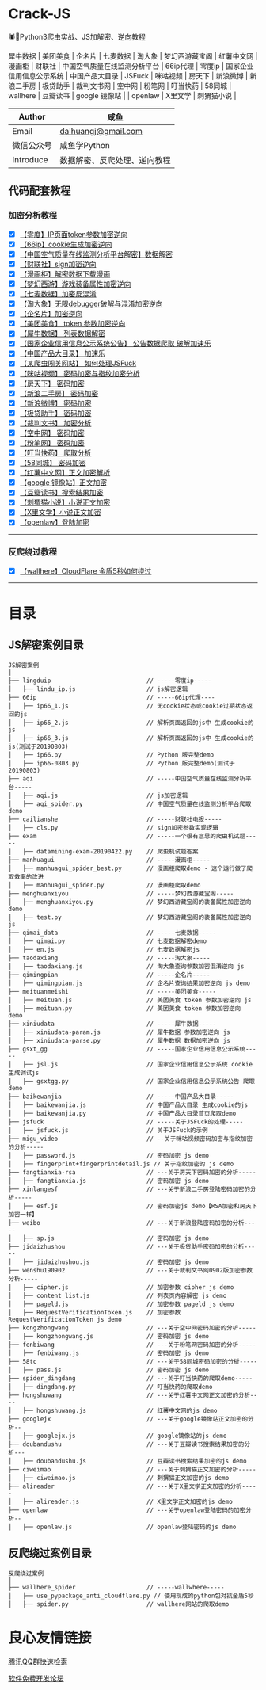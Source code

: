 # Crack-JS
🕷🎯Python3爬虫实战、JS加解密、逆向教程

犀牛数据 | 美团美食 | 企名片 | 七麦数据 | 淘大象 | 梦幻西游藏宝阁 | 红薯中文网 | 漫画柜 | 财联社 | 中国空气质量在线监测分析平台 | 66ip代理 | 零度ip | 国家企业信用信息公示系统
| 中国产品大目录 | JSFuck | 咪咕视频 | 房天下 | 新浪微博 | 新浪二手房 | 极贷助手
| 裁判文书网 | 空中网 | 粉笔网 | 叮当快药 | 58同城 | wallhere | 豆瓣读书 | google 镜像站 | 
| openlaw | X里文学 | 刺猬猫小说 | 

| Author  | 咸鱼 |
| --- | --- |
| Email | daihuangj@gmail.com |
| 微信公众号 | 咸鱼学Python |
| Introduce | 数据解密、反爬处理、逆向教程 |


## 代码配套教程

### 加密分析教程
- [x] [【零度】IP页面token参数加密逆向](http://u.720life.cn/g/408fb60b53d11d245635ad5e8e8cd697d0330f65aeec90eb5ecea353af2ee591f017c550f569b66d2580702a5d170bf82ba61465d10d6cb408847a86eaa87263) 
- [x] [【66ip】cookie生成加密逆向](http://u.720life.cn/g/408fb60b53d11d245635ad5e8e8cd697d0330f65aeec90eb5ecea353af2ee591f017c550f569b66d2580702a5d170bf82ba61465d10d6cb408847a86eaa87263) 
- [x] [【中国空气质量在线监测分析平台解密】数据解密]()
- [x] [【财联社】sign加密逆向](http://u.720life.cn/g/408fb60b53d11d245635ad5e8e8cd6977ad8afb95ee2e981c0e99e556a0b7fa47e8382370cffd8730b45f62ab45c95822c6ab2eb321ae6b57353e36e5eab9efe) 
- [x] [【漫画柜】解密数据下载漫画](http://u.720life.cn/g/408fb60b53d11d245635ad5e8e8cd69783b0f42f0f05dcde4d7bad0df3c8f5a591483d3d0f2eb724942544f90743e1c9a9180739f8d9f9556381bba820a163cd) 
- [x] [【梦幻西游】游戏装备属性加密逆向](http://u.720life.cn/g/408fb60b53d11d245635ad5e8e8cd6970547d279df431f8c42c82a9bd7128c7b79981a3ff7ba18a4e1bd53a2eb26a3fa467d31d9319f3e884ff9a7cbfe976dae) 
- [x] [【七麦数据】加密反混淆]()
- [x] [【淘大象】无限debugger破解与混淆加密逆向](http://u.720life.cn/g/408fb60b53d11d245635ad5e8e8cd69730c337a6739d6b2d0bbd3fa3f7ada29cb31018a8750b21f1f3ce8694bbe44314104aff50deb2ba2e3df9e3c32ac88c3e) 
- [x] [【企名片】加密逆向](http://u.720life.cn/g/408fb60b53d11d245635ad5e8e8cd6976386b810f71591b1421b6ac249920b677cbbc1af41fae636d7840d2fa3123f7c8e8f3328f7cc920540b7bf9708786d59) 
- [x] [【美团美食】 token 参数加密逆向]()
- [x] [【犀牛数据】 列表数据解密](http://u.720life.cn/g/408fb60b53d11d245635ad5e8e8cd697b635ecd9df1862f488579705aab8766740afd8b3ff73c89ad157c27617b4372dbb008729407bf4e2470d69328aa43d13) 
- [x] [【国家企业信用信息公示系统公告】 公告数据爬取 破解加速乐]()
- [x] [【中国产品大目录】 加速乐]()
- [x] [【某爬虫闯关网站】 如何处理JSFuck](http://u.720life.cn/g/408fb60b53d11d245635ad5e8e8cd6973ac69df7c0e1f70cabed3ad3bb388d69bb8d5fbd823f653aa1340bcdffc066a258df9c1949f57054f6d9408856904327) 
- [x] [【咪咕视频】 密码加密与指纹加密分析](http://u.720life.cn/g/408fb60b53d11d245635ad5e8e8cd697421b8325390f9e803d54066e0d8df10f7037e501afd0a472f0c7bef11b4d2485ec49a7b56c91c670316f25200c5e10fb) 
- [x] [【房天下】 密码加密](http://u.720life.cn/g/408fb60b53d11d245635ad5e8e8cd697c18cf3fb0526fc59b482b260d20c693efa6b59f8c6b6ddfe5729db6db4cf39b4348d17cb0c8a9a7d96aa15227102bf0d) 
- [x] [【新浪二手房】 密码加密](http://u.720life.cn/g/408fb60b53d11d245635ad5e8e8cd697c18cf3fb0526fc59b482b260d20c693efa6b59f8c6b6ddfe5729db6db4cf39b4348d17cb0c8a9a7d96aa15227102bf0d) 
- [x] [【新浪微博】 密码加密](http://u.720life.cn/g/408fb60b53d11d245635ad5e8e8cd697186ad501f9297f73171ed22dd610e3b1b3315bffabb226bf7d59863b48275f9dda79b8fded01674af3b76c8274a8ecad) 
- [x] [【极贷助手】 密码加密](http://u.720life.cn/g/408fb60b53d11d245635ad5e8e8cd697ed486d60cd63ec1c139a70d84d4529daae306fd9b6f25ce1760e276feddc7c9fee71ac8531504f651bee75c0abc5c33a) 
- [x] [【裁判文书】 加密分析](http://u.720life.cn/g/408fb60b53d11d245635ad5e8e8cd697981e52af4fd1cf13fc955cb6fa4cea6a83d3121cb4ec9ab86b30b92b0f0601e9790cb98ff90ae664394f4e401a4140bd) 
- [x] [【空中网】 密码加密](http://u.720life.cn/g/408fb60b53d11d245635ad5e8e8cd697aff2e0a1cb31aa8f1fe8d2e301171392b3e0d6cdd9b9b3009364a8e1c9dad0a7a398b615021e5c4a255069f17202818d) 
- [x] [【粉笔网】 密码加密](http://u.720life.cn/g/408fb60b53d11d245635ad5e8e8cd6977b07f7c5c1705d6fa40a32f87fe239533e0fa942aae8cdf97950ac543375b38a295949622d3931a46282989f6f424807) 
- [x] [【叮当快药】 爬取分析](http://u.720life.cn/g/408fb60b53d11d245635ad5e8e8cd6973e7b5d09d6d0cf91cecbefd1dea6ae75cffdcf4d391905cfe0581898a7ee07698d4b08323b445dbbb2925521b36b4cfe) 
- [x] [【58同城】 密码加密](http://u.720life.cn/g/408fb60b53d11d245635ad5e8e8cd697eebc7b3be9041f1e189f39201f7cf69d65d6c0f7362eb1ac05c191e9298e65a0832f3e9ecf534a6292161d496f99ce41) 
- [x] [【红薯中文网】正文加密解析](http://u.720life.cn/g/408fb60b53d11d245635ad5e8e8cd697d7a933797540364de3f9a4190e0058ad9678249841d8e69d0b23eab5c3ee5b1032e2c07d8417ba8896338dd7ea440f5a) 
- [x] [【google 镜像站】正文加密](http://u.720life.cn/g/408fb60b53d11d245635ad5e8e8cd697cd428e49d314018c93e832f5c4fa5c14924f5dc17f9a42794fb1fcef1b869771403978a6cb5b84489a06637e0c225f64) 
- [x] [【豆瓣读书】搜索结果加密](http://u.720life.cn/g/408fb60b53d11d245635ad5e8e8cd697414743f1ee7c089adf6a6c895b33ccd07d95f226941290aadecd82fdb616ae4d77c138813aa1f776c872b704c1bc76da) 
- [x] [【刺猬猫小说】小说正文加密](http://u.720life.cn/g/408fb60b53d11d245635ad5e8e8cd697f3478c00e809fb6f8ddd67c7fcc7bfcf9d061e2fbe3bb4e718c7d4de2d659dc448869ef856cb23ff844ed0d173fb2e19) 
- [x] [【X里文学】小说正文加密](http://u.720life.cn/g/408fb60b53d11d245635ad5e8e8cd697fd48d8ada01a887e6a764512541b80d4233bf88842fccfeae7a081bd970e42714c1db8aa68fd76b4db75ee49c453bcda) 
- [x] [【openlaw】登陆加密](http://u.720life.cn/g/408fb60b53d11d245635ad5e8e8cd69766c58dcacab08b33d08645256cc2db3d52af3e1b5aabbd17f8ddc3e588ab432c71bfdd053e419d17aab38e7c62ab39bd) 
---- ---
### 反爬绕过教程
- [x] [【wallhere】CloudFlare 金盾5秒如何绕过](http://u.720life.cn/g/408fb60b53d11d245635ad5e8e8cd697b51315eadf5ee14187c40b0cf8f231d2f7aa197b77eca987a2d38aa3c72a74d3829719e803ef7d5740be01bd5df7e0c4) 
---- ---

# 目录

## JS解密案例目录
```
JS解密案例
│
├── lingduip                           // -----零度ip-----
│   ├── lindu_ip.js                    // js解密逻辑
├── 66ip                               // -----66ip代理----
│   ├── ip66_1.js                      // 无cookie状态或cookie过期状态返回的js
│   ├── ip66_2.js                      // 解析页面返回的js中 生成cookie的js
│   ├── ip66_3.js                      // 解析页面返回的js中 生成cookie的js(测试于20190803)
│   ├── ip66.py                        // Python 版完整demo
│   ├── ip66-0803.py                   // Python 版完整demo(测试于20190803)
├── aqi                                // -----中国空气质量在线监测分析平台-----
│   ├── aqi.js                         // js加密逻辑
│   ├── aqi_spider.py                  // 中国空气质量在线监测分析平台爬取demo
├── cailianshe                         // -----财联社电报-----
│   ├── cls.py                         // sign加密参数实现逻辑
├── exam                               // -----一个很有意思的爬虫机试题-----
│   ├── datamining-exam-20190422.py    // 爬虫机试题答案
├── manhuagui                          // -----漫画柜-----
│   ├── manhuagui_spider_best.py       // 漫画柜爬取demo - 这个运行做了爬取效率的改进
│   ├── manhuagui_spider.py            // 漫画柜爬取demo
├── menghuanxiyou                      // -----梦幻西游藏宝阁-----
│   ├── menghuanxiyou.py               // 梦幻西游藏宝阁的装备属性加密逆向demo
│   ├── test.py                        // 梦幻西游藏宝阁的装备属性加密逆向js
├── qimai_data                         // -----七麦数据-----
│   ├── qimai.py                       // 七麦数据解密demo
│   ├── en.js                          // 七麦数据解密js
├── taodaxiang                         // -----淘大象-----
│   ├── taodaxiang.js                  // 淘大象查询参数加密混淆逆向 js
├── qimingpian                         // -----企名片-----
│   ├── qimingpian.js                  // 企名片查询结果加密逆向 js demo
├── meituanmeishi                      // -----美团美食-----
│   ├── meituan.js                     // 美团美食 token 参数加密逆向 js
│   ├── meituan.py                     // 美团美食 token 参数加密逆向 demo
├── xiniudata                          // -----犀牛数据-----
│   ├── xiniudata-param.js             // 犀牛数据 参数加密逆向 js
│   ├── xiniudata-parse.py             // 犀牛数据 数据加密逆向 js
├── gsxt_gg                            // -----国家企业信用信息公示系统-----
│   ├── jsl.js                         // 国家企业信用信息公示系统 cookie生成调试js
│   ├── gsxtgg.py                      // 国家企业信用信息公示系统公告 爬取demo
├── baikewanjia                        // -----中国产品大目录-----
│   ├── baikewanjia.js                 // 中国产品大目录 生成cookie的js
│   ├── baikewanjia.py                 // 中国产品大目录首页爬取demo
├── jsfuck                             // -----关于JSFuck的处理-----
│   ├── jsfuck.js                      // 关于JSFuck的示例
├── migu_video                         // --关于咪咕视频密码加密与指纹加密的分析-----
│   ├── password.js                    // 密码加密 js demo
│   ├── fingerprint+fingerprintdetail.js // 关于指纹加密的 js demo
├── fangtianxia-rsa                    // ---关于房天下密码加密的分析-----
│   ├── fangtianxia.js                 // 密码加密 js demo
├── xinlangesf                         // ---关于新浪二手房登陆密码加密的分析-----
│   ├── esf.js                         // 密码加密js demo【RSA加密和房天下加密一样】
├── weibo                              // ---关于新浪登陆密码加密的分析-----
│   ├── sp.js                          // 密码加密 js demo
├── jidaizhushou                       // ---关于极贷助手密码加密的分析-----
│   ├── jidaizhushou.js                // 密码加密 js demo
├── wenshu190902                       // ---关于裁判文书网0902版加密参数分析-----
│   ├── cipher.js                      // 加密参数 cipher js demo
│   ├── content_list.js                // 列表页内容解密 js demo
│   ├── pageld.js                      // 加密参数 pageld js demo
│   ├── RequestVerificationToken.js    // 加密参数 RequestVerificationToken js demo
├── kongzhongwang                      // ---关于空中网密码加密的分析-----
│   ├── kongzhongwang.js               // 密码加密 js demo
├── fenbiwang                          // ---关于粉笔网密码加密的分析-----
│   ├── fenbiwang.js                   // 密码加密 js demo
├── 58tc                               // ---关于58同城密码加密的分析-----
│   ├── pass.js                        // 密码加密 js demo
├── spider_dingdang                    // ---关于叮当快药的爬取demo-----
│   ├── dingdang.py                    // 叮当快药的爬取demo
├── hongshuwang                        // ---关于红薯中文网正文加密的分析----
│   ├── hongshuwang.js                 // 红薯中文网的js demo
├── googlejx                           // ---关于google镜像站正文加密的分析--
│   ├── googlejx.js                    // google镜像站的js demo
├── doubandushu                        // ---关于豆瓣读书搜索结果加密的分析---
│   ├── doubandushu.js                 // 豆瓣读书搜索结果加密的js demo
├── ciweimao                           // ---关于刺猬猫正文加密的分析-----
│   ├── ciweimao.js                    // 刺猬猫正文加密的js demo
├── alireader                          // ---关于X里文学正文加密的分析-----
│   ├── alireader.js                   // X里文学正文加密的js demo
├── openlaw                            // ---关于openlaw登陆密码的加密分析--
│   ├── openlaw.js                     // openlaw登陆密码的js demo
```

## 反爬绕过案例目录
```
反爬绕过案例
│
├── wallhere_spider                    // -----wallwhere-----
│   ├── use_pypackage_anti_cloudflare.py // 使用现成的python包对抗金盾5秒
│   ├── spider.py                      // wallhere网站的爬取demo

```



 # 良心友情链接

[腾讯QQ群快速检索](http://u.720life.cn/s/8cf73f7c)

[软件免费开发论坛](http://u.720life.cn/s/bbb01dc0)